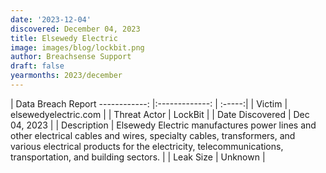 ```yaml
---
date: '2023-12-04'
discovered: December 04, 2023
title: Elsewedy Electric
image: images/blog/lockbit.png
author: Breachsense Support
draft: false
yearmonths: 2023/december
---
```



| Data Breach Report
------------:     |:-------------:    | :-----:|
| Victim      | elsewedyelectric.com      | 
| Threat Actor      | LockBit      | 
| Date Discovered      | Dec 04, 2023      | 
| Description      | Elsewedy Electric manufactures power lines and other electrical cables and wires, specialty cables, transformers, and various electrical products for the electricity, telecommunications, transportation, and building sectors.      | 
| Leak Size      | Unknown      | 

